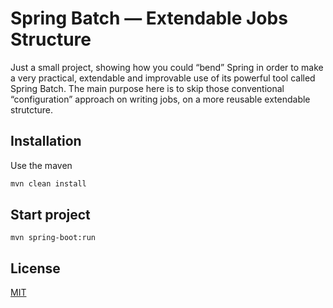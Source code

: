# Spring Batch — Extendable Jobs Structure

Just a small project, showing how you could “bend” Spring in order to make a very practical, extendable and improvable use of its powerful tool called Spring Batch. The main purpose here is to skip those conventional “configuration” approach on writing jobs, on a more reusable extendable strutcture.

## Installation

Use the maven

```bash
mvn clean install
```

## Start project

```maven
mvn spring-boot:run
```

## License
[MIT](https://choosealicense.com/licenses/mit/)
